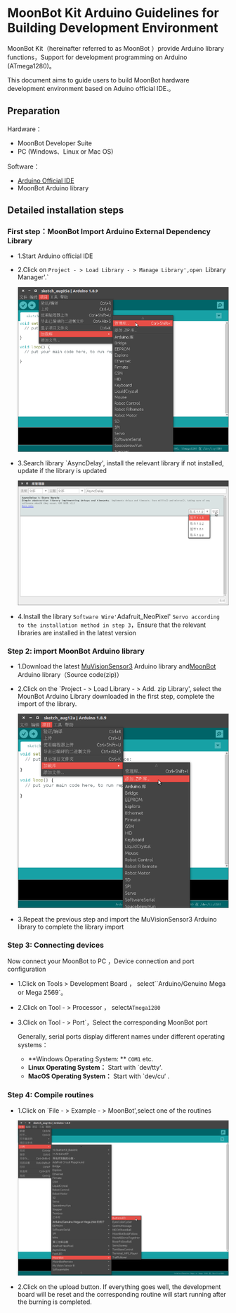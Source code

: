 MoonBot Kit Arduino Guidelines for Building Development Environment
============================

MoonBot Kit（hereinafter referred to as MoonBot ）provide Arduino library functions，Support for development programming on Arduino (ATmega1280)。

This document aims to guide users to build MoonBot hardware development environment based on Aduino official IDE.。

## Preparation

Hardware：

- MoonBot Developer Suite
- PC (Windows、Linux or Mac OS)

Software：

- [Arduino Official IDE](https://www.arduino.cc/en/Main/Software?setlang=cn)
- MoonBot Arduino library

## Detailed installation steps

### First step：MoonBot Import Arduino External Dependency Library 

- 1.Start Arduino official IDE
- 2.Click on `Project - > Load Library - > Manage Library',open `Library Manager'.`

    ![](../MoonBot_Mixly/images/arduino_lib_management_zh.png)

- 3.Search library `AsyncDelay', install the relevant library if not installed, update if the library is updated

    ![](../MoonBot_Mixly/images/arduino_lib_download_zh.png)

- 4.Install the library `Software Wire'`Adafruit_NeoPixel' `Servo according to the installation method in step 3`，Ensure that the relevant libraries are installed in the latest version

### Step 2: import MoonBot Arduino library

- 1.Download the latest [MuVisionSensor3](https://github.com/mu-opensource/MuVisionSensor3/releases/latest) Arduino library and[MoonBot](https://github.com/mu-opensource/MoonBot/releases/latest) Arduino library（Source code(zip)）
- 2.Click on the `Project - > Load Library - > Add. zip Library', select the MounBot Arduino Library downloaded in the first step, complete the import of the library.

    ![](./images/arduino_add_zip_library.png)

- 3.Repeat the previous step and import the MuVisionSensor3 Arduino library to complete the library import

### Step 3: Connecting devices

Now connect your MoonBot to PC ，Device connection and port configuration

- 1.Click on Tools > Development Board ， select``Arduino/Genuino Mega or Mega 2569`。
- 2.Click on Tool - > Processor ， select`ATmega1280`
- 3.Click on Tool - > Port`，Select the corresponding MoonBot port

    Generally, serial ports display different names under different operating systems：

    - **Windows Operating System: ** `COM1` etc.
    - **Linux Operating System：** Start with `dev/tty'.
    - **MacOS Operating System：** Start with `dev/cu‘ .

### Step 4: Compile routines

- 1.Click on `File - > Example - > MoonBot',select one of the routines

    ![](./images/arduino_open_examples.png)

- 2.Click on the upload button. If everything goes well, the development board will be reset and the corresponding routine will start running after the burning is completed.
